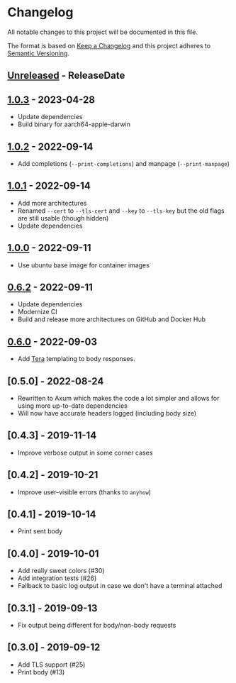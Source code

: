 # Changelog

All notable changes to this project will be documented in this file.

The format is based on [Keep a Changelog](http://keepachangelog.com/)
and this project adheres to [Semantic Versioning](http://semver.org/).

<!-- next-header -->

## [Unreleased] - ReleaseDate

## [1.0.3] - 2023-04-28
- Update dependencies
- Build binary for aarch64-apple-darwin

## [1.0.2] - 2022-09-14
- Add completions (`--print-completions`) and manpage (`--print-manpage`)

## [1.0.1] - 2022-09-14
- Add more architectures
- Renamed `--cert` to `--tls-cert` and `--key` to `--tls-key` but the old flags are
  still usable (though hidden)
- Update dependencies

## [1.0.0] - 2022-09-11
- Use ubuntu base image for container images

## [0.6.2] - 2022-09-11
- Update dependencies
- Modernize CI
- Build and release more architectures on GitHub and Docker Hub

## [0.6.0] - 2022-09-03
- Add [Tera](https://tera.netlify.app/) templating to body responses.

## [0.5.0] - 2022-08-24

- Rewritten to Axum which makes the code a lot simpler and allows for using more up-to-date
  dependencies
- Will now have accurate headers logged (including body size)

## [0.4.3] - 2019-11-14

- Improve verbose output in some corner cases

## [0.4.2] - 2019-10-21

- Improve user-visible errors (thanks to `anyhow`)

## [0.4.1] - 2019-10-14

- Print sent body

## [0.4.0] - 2019-10-01

- Add really sweet colors (#30)
- Add integration tests (#26)
- Fallback to basic log output in case we don't have a terminal attached

## [0.3.1] - 2019-09-13

- Fix output being different for body/non-body requests

## [0.3.0] - 2019-09-12

- Add TLS support (#25)
- Print body (#13)

<!-- next-url -->
[Unreleased]: https://github.com/svenstaro/dummyhttp/compare/v1.0.3...HEAD
[1.0.3]: https://github.com/svenstaro/dummyhttp/compare/v1.0.2...v1.0.3
[1.0.2]: https://github.com/svenstaro/dummyhttp/compare/v1.0.1...v1.0.2
[1.0.1]: https://github.com/svenstaro/dummyhttp/compare/v1.0.0...v1.0.1
[1.0.0]: https://github.com/svenstaro/dummyhttp/compare/v0.6.2...v1.0.0
[0.6.2]: https://github.com/svenstaro/dummyhttp/compare/v0.6.0...v0.6.2
[0.6.0]: https://github.com/svenstaro/dummyhttp/compare/0.5.0...v0.6.0
